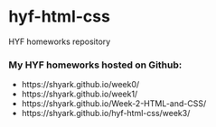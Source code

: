 # hyf-html-css
HYF homeworks repository

<h3>My HYF homeworks hosted on Github:</h3>
<ul>
  <li>
     https://shyark.github.io/week0/
  </li>
   <li>
     https://shyark.github.io/week1/
  </li>
     <li>
      https://shyark.github.io/Week-2-HTML-and-CSS/
  </li>
  <li>
    https://shyark.github.io/hyf-html-css/week3/
  </li>
</ul>
